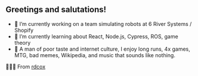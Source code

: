 ## Greetings and salutations!

- 🛒  I’m currently working on a team simulating robots at 6 River Systems / Shopify
- 🧠  I’m currently learning about React, Node.js, Cypress, ROS, game theory
- 👾  A man of poor taste and internet culture, I enjoy long runs, 4x games, MTG, bad memes, Wikipedia, and music that sounds like nothing.

🎵🎷🐛 From [rdcox](https://github.com/rdcox)
